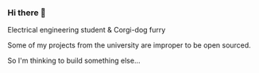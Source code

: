 ### Hi there 👋

Electrical engineering student & Corgi-dog furry

Some of my projects from the university are improper to be open sourced. 

So I'm thinking to build something else... 
